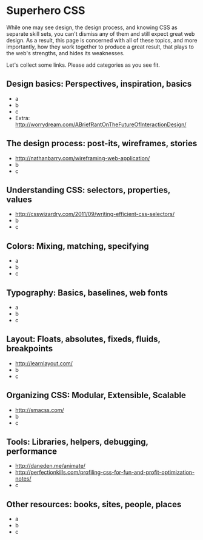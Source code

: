 # Superhero CSS

While one may see design, the design process, and knowing CSS as separate skill sets,
you can't dismiss any of them and still expect great web design.
As a result, this page is concerned with all of these topics, and more importantly,
how they work together to produce a great result, that plays to the web's strengths,
and hides its weaknesses.

Let's collect some links. Please add categories as you see fit.


## Design basics: Perspectives, inspiration, basics

* a
* b
* c
* Extra: http://worrydream.com/ABriefRantOnTheFutureOfInteractionDesign/


## The design process: post-its, wireframes, stories

* http://nathanbarry.com/wireframing-web-application/
* b
* c


## Understanding CSS: selectors, properties, values

* http://csswizardry.com/2011/09/writing-efficient-css-selectors/
* b
* c


## Colors: Mixing, matching, specifying

* a
* b
* c


## Typography: Basics, baselines, web fonts

* a
* b
* c


## Layout: Floats, absolutes, fixeds, fluids, breakpoints

* http://learnlayout.com/
* b
* c


## Organizing CSS: Modular, Extensible, Scalable

* http://smacss.com/
* b
* c


## Tools: Libraries, helpers, debugging, performance

* http://daneden.me/animate/
* http://perfectionkills.com/profiling-css-for-fun-and-profit-optimization-notes/
* c


## Other resources: books, sites, people, places

* a
* b
* c
